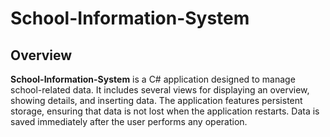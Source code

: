 # School-Information-System

## Overview
**School-Information-System** is a C# application designed to manage school-related data. It includes several views for displaying an overview, showing details, and inserting data. The application features persistent storage, ensuring that data is not lost when the application restarts. Data is saved immediately after the user performs any operation.
